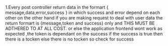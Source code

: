 1.Every post controller return data in the formart
{
	message,data,error,success
}
in which success and error  depend on each other
on the other hand if you are making request to deal with user data the return formart is
{message,token and success} only and THIS MUST BE ADTHERED TO AT ALL COST. or else the application frontend wont work as expected ,the token is dependant on the success if the success is true then there is a tocken else there is no tocken so check for success
